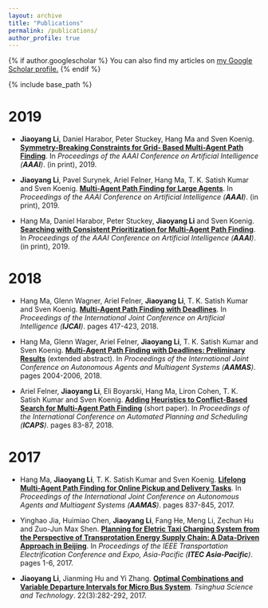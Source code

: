 ```yaml
---
layout: archive
title: "Publications"
permalink: /publications/
author_profile: true
---
```


{% if author.googlescholar %}
  You can also find my articles on <u><a href="{{author.googlescholar}}">my Google Scholar profile</a>.</u>
{% endif %}

{% include base_path %}

# 2019

* **Jiaoyang Li**, Daniel Harabor, Peter Stuckey, Hang Ma and Sven Koenig. [**Symmetry-Breaking Constraints for Grid-
Based Multi-Agent Path Finding**](http://jiaoyang-li.github.io/files/2019-AAAI-1.pdf "Download pdf"). In <i>Proceedings of the AAAI Conference on Artificial Intelligence (**AAAI**)</i>. (in print), 2019. 

* **Jiaoyang Li**, Pavel Surynek, Ariel Felner, Hang Ma, T. K. Satish Kumar and Sven Koenig. [**Multi-Agent Path Finding for
Large Agents**](http://jiaoyang-li.github.io/files/2019-AAAI-2.pdf "Download pdf"). In <i>Proceedings of the AAAI Conference on Artificial Intelligence (**AAAI**)</i>. (in print), 2019.

* Hang Ma, Daniel Harabor, Peter Stuckey, **Jiaoyang Li** and Sven Koenig. [**Searching with Consistent Prioritization
for Multi-Agent Path Finding**](http://jiaoyang-li.github.io/files/2019-AAAI-3.pdf "Download pdf"). In <i>Proceedings of the AAAI Conference on Artificial Intelligence (**AAAI**)</i>. (in print), 2019.

# 2018

* Hang Ma, Glenn Wagner, Ariel Felner, **Jiaoyang Li**, T. K. Satish Kumar and Sven Koenig. [**Multi-Agent Path Finding with Deadlines**](http://jiaoyang-li.github.io/files/2018-IJCAI.pdf "Download pdf"). In <i>Proceedings of the International Joint Conference on Artificial Intelligence (**IJCAI**)</i>. pages 417-423, 2018. 

* Hang Ma, Glenn Wager, Ariel Felner, **Jiaoyang Li**, T. K. Satish Kumar and Sven Koenig. [**Multi-Agent Path Finding with Deadlines: Preliminary Results**](http://jiaoyang-li.github.io/files/2018-AAMAS.pdf "Download pdf") (extended abstract). In <i>Proceedings of the International Joint Conference on Autonomous Agents and Multiagent Systems (**AAMAS**)</i>. pages 2004-2006, 2018.

* Ariel Felner, **Jiaoyang Li**, Eli Boyarski, Hang Ma, Liron Cohen, T. K. Satish Kumar and Sven Koenig. [**Adding Heuristics to Conflict-Based Search for Multi-Agent Path Finding**](http://jiaoyang-li.github.io/files/2018-ICAPS.pdf "Download pdf") (short paper). In <i>Proceedings of the International Conference on Automated Planning and Scheduling (**ICAPS**)</i>. pages 83-87, 2018.


# 2017

* Hang Ma, **Jiaoyang Li**, T. K. Satish Kumar and Sven Koenig. [**Lifelong Multi-Agent Path Finding for Online Pickup and Delivery Tasks**](http://jiaoyang-li.github.io/files/2017-AAMAS.pdf "Download pdf"). In <i>Proceedings of the International Joint Conference on Autonomous Agents and Multiagent Systems (**AAMAS**)</i>. pages 837-845, 2017.

* Yinghao Jia, Huimiao Chen, **Jiaoyang Li**, Fang He, Meng Li, Zechun Hu and Zuo-Jun Max Shen. [**Planning for Eletric Taxi Charging System from the Perspective of Transprotation Energy Supply Chain: A Data-Driven Approach in Beijing**](http://jiaoyang-li.github.io/files/2017-ITEC.pdf "Download pdf"). In <i>Proceedings of the IEEE Transportation Electrification Conference and Expo, Asia-Pacific (**ITEC Asia-Pacific**)</i>. pages 1-6, 2017.

* **Jiaoyang Li**, Jianming Hu and Yi Zhang. [**Optimal Combinations and Variable Departure Intervals for Micro Bus System**](http://jiaoyang-li.github.io/files/2017-TST.pdf "Download pdf"). <i>Tsinghua Science and Technology</i>. 22(3):282-292, 2017.


